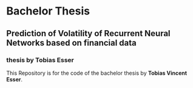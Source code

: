 # Bachelor Thesis

## **Prediction of Volatility of Recurrent Neural Networks based on financial data**

### thesis by Tobias Esser

This Repository is for the code of the bachelor thesis by **Tobias Vincent Esser**.
